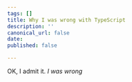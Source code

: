 ```yaml
---
tags: []
title: Why I was wrong with TypeScript
description: ''
canonical_url: false
date: 
published: false

---
```

OK, I admit it. *I was wrong*